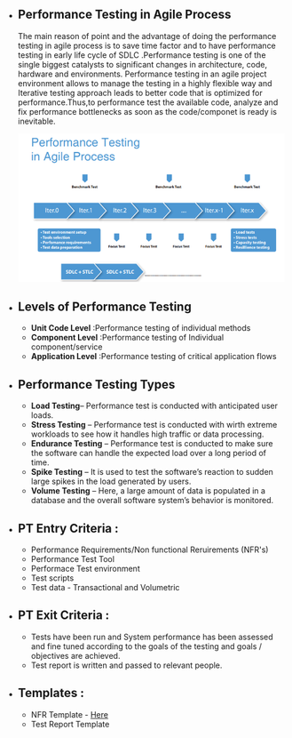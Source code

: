 - ## Performance Testing in Agile Process
     <P> The main reason of point and the advantage of doing the performance testing in agile process is to save time factor and to have performance testing in early life cycle of          SDLC .Performance testing is one of the single biggest catalysts to significant changes in architecture, code, hardware and environments. Performance testing in an agile          project environment allows to manage the testing in a highly flexible way and Iterative testing approach leads to better code that is optimized for performance.Thus,to            performance test the available code, analyze and fix performance bottlenecks as soon as the code/componet is ready is inevitable.</p>
     
     ![PT process in Agile](Agile_PT_Process.png)
     
- ## Levels of Performance Testing
  - **Unit Code Level**   :Performance testing of individual methods
  - **Component Level**   :Performance testing of Individual component/service 
  - **Application Level** :Performance testing of critical application flows 
 
-  ## Performance Testing Types
      - **Load Testing**– Performance test is conducted with anticipated user loads. 
      - **Stress Testing** – Performance test is conducted with wirth extreme workloads to see how it handles high traffic or data processing. 
      - **Endurance Testing** – Performance test is conducted to make sure the software can handle the expected load over a long period of time.  
      - **Spike Testing** – It is used to test the software’s reaction to sudden large spikes in the load generated by users.
      - **Volume Testing** – Here, a large amount of data is populated in a database and the overall software system’s behavior is monitored. 

- ## PT Entry Criteria :
  - Performance Requirements/Non functional Reruirements (NFR's)
  - Performance Test Tool 
  - Performace Test environment
  - Test scripts
  - Test data -  Transactional and Volumetric
 
- ## PT Exit Criteria : 

  - Tests have been run and System performance has been assessed  and fine tuned according to the goals of the testing and  goals / objectives are achieved.
  - Test report is written and passed to relevant people. 
  
  
-  ## Templates : 
      - NFR Template - [Here](myLib/README.md)
      - Test Report Template

